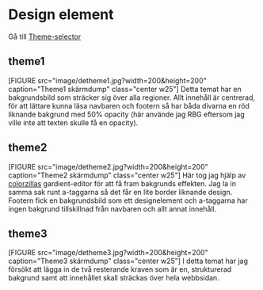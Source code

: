 Design element
==============================================
Gå till [Theme-selector](theme-selector)


## theme1
[FIGURE src="image/detheme1.jpg?width=200&height=200" caption="Theme1 skärmdump" class="center w25"]
Detta temat har en bakgrundsbild som sträcker sig över alla regioner. Allt innehåll är centrerad, för att lättare kunna läsa navbaren och footern så har båda divarna en röd liknande bakgrund med 50% opacity (här använde jag RBG eftersom jag ville inte att texten skulle få en opacity).


## theme2
[FIGURE src="image/detheme2.jpg?width=200&height=200" caption="Theme2 skärmdump" class="center w25"]
Här tog jag hjälp av [colorzillas](http://colorzilla.com/gradient-editor) gardient-editor för att få fram bakgrunds effekten. Jag la in samma sak runt a-taggarna så det får en lite border liknande design. Footern fick en bakgrundsbild som ett designelement och a-taggarna har ingen bakgrund tillskillnad från navbaren och allt annat innehåll.


## theme3
[FIGURE src="image/detheme3.jpg?width=200&height=200" caption="Theme3 skärmdump" class="center w25"]
I detta temat har jag försökt att lägga in de två resterande kraven som är en, strukturerad bakgrund samt att innehållet skall sträckas över hela webbsidan.

